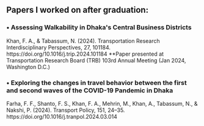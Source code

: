 <h2> Papers I worked on after graduation: </h2>

<h3> •	Assessing Walkability in Dhaka's Central Business Districts </h3>
Khan, F. A., & Tabassum, N. (2024). Transportation Research Interdisciplinary Perspectives, 27, 101184. https://doi.org/10.1016/j.trip.2024.101184
**Paper presented at Transportation Research Board (TRB) 103rd Annual Meeting (Jan 2024, Washington D.C.)

<h3> •	Exploring the changes in travel behavior between the first and second waves of the COVID-19 Pandemic in Dhaka </h3>
Farha, F. F., Shanto, F. S., Khan, F. A., Mehrin, M., Khan, A., Tabassum, N., & Nakshi, P. (2024). Transport Policy, 151, 24–35. https://doi.org/10.1016/j.tranpol.2024.03.014

